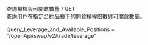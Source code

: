 查詢槓桿與可開倉數量 / GET \
查詢用戶在指定合約品種下的開倉槓桿倍數與可開倉數量。\
\
Query_Leverage_and_Available_Positions = "/openApi/swap/v2/trade/leverage"
